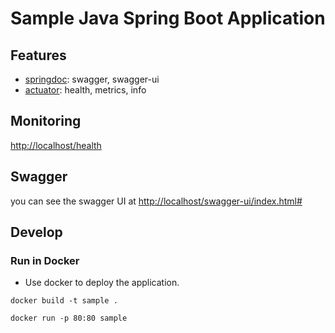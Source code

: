 # Sample Java Spring Boot Application

## Features
- [springdoc](https://springdoc.org/): swagger, swagger-ui
- [actuator](https://docs.spring.io/spring-boot/docs/current/reference/html/actuator.html#actuator): health, metrics, info

## Monitoring
[http://localhost/health](http://localhost/health)

## Swagger
you can see the swagger UI at [http://localhost/swagger-ui/index.html#](http://localhost/swagger-ui/index.html#)

## Develop
### Run in Docker
- Use docker to deploy the application.
```shell
docker build -t sample .
```
```shell
docker run -p 80:80 sample
```

